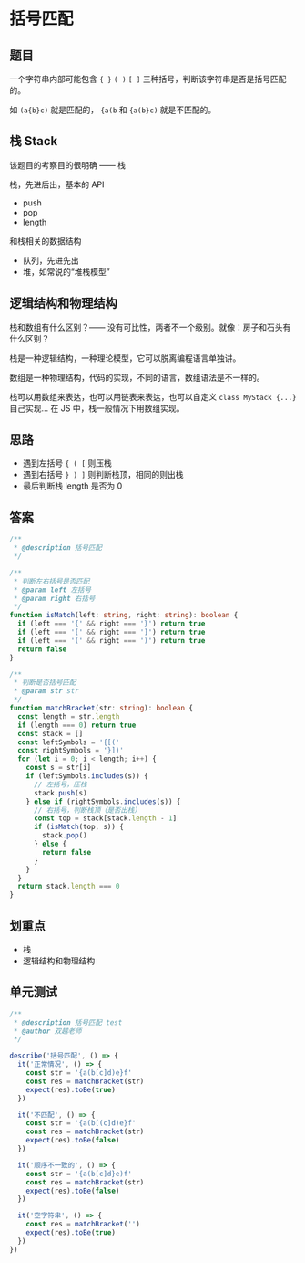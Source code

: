 # 括号匹配

## 题目

一个字符串内部可能包含 `{ }` `( )` `[ ]` 三种括号，判断该字符串是否是括号匹配的。

如 `(a{b}c)` 就是匹配的， `{a(b` 和 `{a(b}c)` 就是不匹配的。

## 栈 Stack

该题目的考察目的很明确 —— 栈

栈，先进后出，基本的 API
- push
- pop
- length

和栈相关的数据结构
- 队列，先进先出
- 堆，如常说的“堆栈模型”

## 逻辑结构和物理结构

栈和数组有什么区别？—— 没有可比性，两者不一个级别。就像：房子和石头有什么区别？

栈是一种逻辑结构，一种理论模型，它可以脱离编程语言单独讲。

数组是一种物理结构，代码的实现，不同的语言，数组语法是不一样的。

栈可以用数组来表达，也可以用链表来表达，也可以自定义 `class MyStack {...}` 自己实现…
在 JS 中，栈一般情况下用数组实现。

## 思路

- 遇到左括号 `{ ( [` 则压栈
- 遇到右括号 `} ) ]` 则判断栈顶，相同的则出栈
- 最后判断栈 length 是否为 0

## 答案

```typescript
/**
 * @description 括号匹配
 */

/**
 * 判断左右括号是否匹配
 * @param left 左括号
 * @param right 右括号
 */
function isMatch(left: string, right: string): boolean {
  if (left === '{' && right === '}') return true
  if (left === '[' && right === ']') return true
  if (left === '(' && right === ')') return true
  return false
}

/**
 * 判断是否括号匹配
 * @param str str
 */
function matchBracket(str: string): boolean {
  const length = str.length
  if (length === 0) return true
  const stack = []
  const leftSymbols = '{[('
  const rightSymbols = '}])'
  for (let i = 0; i < length; i++) {
    const s = str[i]
    if (leftSymbols.includes(s)) {
      // 左括号，压栈
      stack.push(s)
    } else if (rightSymbols.includes(s)) {
      // 右括号，判断栈顶（是否出栈）
      const top = stack[stack.length - 1]
      if (isMatch(top, s)) {
        stack.pop()
      } else {
        return false
      }
    }
  }
  return stack.length === 0
}
```

## 划重点

- 栈
- 逻辑结构和物理结构

## 单元测试

```typescript
/**
 * @description 括号匹配 test
 * @author 双越老师
 */

describe('括号匹配', () => {
  it('正常情况', () => {
    const str = '{a(b[c]d)e}f'
    const res = matchBracket(str)
    expect(res).toBe(true)
  })

  it('不匹配', () => {
    const str = '{a(b[(c]d)e}f'
    const res = matchBracket(str)
    expect(res).toBe(false)
  })

  it('顺序不一致的', () => {
    const str = '{a(b[c]d}e)f'
    const res = matchBracket(str)
    expect(res).toBe(false)
  })

  it('空字符串', () => {
    const res = matchBracket('')
    expect(res).toBe(true)
  })
})
```
